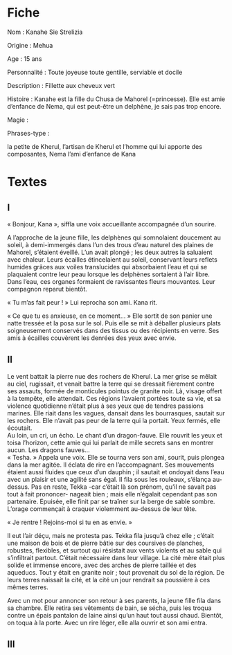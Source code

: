 

# Fiche

Nom : Kanahe Sie Strelizia

Origine : Mehua

Age : 15 ans

Personnalité : Toute joyeuse toute gentille, serviable et docile

Description : Fillette aux cheveux vert

Histoire : Kanahe est la fille du Chusa de Mahorel (=princesse). Elle est amie d’enfance de Nema, qui est peut-être un delphène, je sais pas trop encore.

Magie :

Phrases-type :

la petite de Kherul, l’artisan de Kherul et l’homme qui lui apporte des composantes, Nema l’ami d’enfance de Kana

# Textes

## I

« Bonjour, Kana », siffla une voix accueillante accompagnée d’un sourire.

A l’approche de la jeune fille, les delphènes qui somnolaient doucement au soleil, à demi-immergés dans l’un des trous d’eau naturel des plaines de Mahorel, s’étaient éveillé. L’un avait plongé ; les deux autres la saluaient avec chaleur. Leurs écailles étincelaient au soleil, conservant leurs reflets humides grâces aux voiles translucides qui absorbaient l’eau et qui se plaquaient contre leur peau lorsque les delphènes sortaient à l’air libre. Dans l’eau, ces organes formaient de ravissantes fleurs mouvantes. Leur compagnon reparut bientôt.

« Tu m’as fait peur ! » Lui reprocha son ami. Kana rit.

« Ce que tu es anxieuse, en ce moment… » Elle sortit de son panier une natte tressée et la posa sur le sol. Puis elle se mit à déballer plusieurs plats soigneusement conservés dans des tissus ou des récipients en verre. Ses amis à écailles couvèrent les denrées des yeux avec envie.

## II

Le vent battait la pierre nue des rochers de Kherul. La mer grise se mêlait au ciel, rugissait, et venait battre la terre qui se dressait fièrement contre ses assauts, formée de monticules pointus de granite noir. Là, visage offert à la tempête, elle attendait. Ces régions l’avaient portées toute sa vie, et sa violence quotidienne n’était plus à ses yeux que de tendres passions marines. Elle riait dans les vagues, dansait dans les bourrasques, sautait sur les rochers. Elle n’avait pas peur de la terre qui la portait. Yeux fermés, elle écoutait.  
Au loin, un cri, un écho. Le chant d’un dragon-fauve. Elle rouvrit les yeux et toisa l’horizon, cette amie qui lui parlait de mille secrets sans en montrer aucun. Les dragons fauves…  
« Tesha. » Appela une voix. Elle se tourna vers son ami, sourit, puis plongea dans la mer agitée. Il éclata de rire en l’accompagnant. Ses mouvements étaient aussi fluides que ceux d’un dauphin ; il sautait et ondoyait dans l’eau avec un plaisir et une agilité sans égal. Il fila sous les rouleaux, s’élança au-dessus. Pas en reste, Tekka -car c’était là son prénom, qu’il ne savait pas tout à fait prononcer- nageait bien ; mais elle n’égalait cependant pas son partenaire. Epuisée, elle finit par se traîner sur la berge de sable sombre. L’orage commençait à craquer violemment au-dessus de leur tête.

« Je rentre ! Rejoins-moi si tu en as envie. »

Il eut l’air déçu, mais ne protesta pas. Tekka fila jusqu’à chez elle ; c’était une maison de bois et de pierre bâtie sur des coursives de planches, robustes, flexibles, et surtout qui résistait aux vents violents et au sable qui s’infiltrait partout. C’était nécessaire dans leur village. La cité mère était plus solide et immense encore, avec des arches de pierre taillée et des aqueducs. Tout y était en granite noir ; tout provenait du sol de la région. De leurs terres naissait la cité, et la cité un jour rendrait sa poussière à ces mêmes terres.

Avec un mot pour annoncer son retour à ses parents, la jeune fille fila dans sa chambre. Elle retira ses vêtements de bain, se sécha, puis les troqua contre un épais pantalon de laine ainsi qu’un haut tout aussi chaud. Bientôt, on toqua à la porte. Avec un rire léger, elle alla ouvrir et son ami entra.

## III